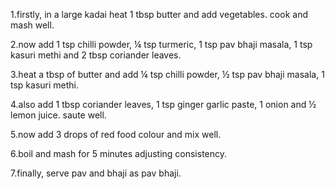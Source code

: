 1.firstly, in a large kadai heat 1 tbsp butter and add vegetables. cook and mash well.

2.now add 1 tsp chilli powder, ¼ tsp turmeric, 1 tsp pav bhaji masala, 1 tsp kasuri methi and 2 tbsp coriander leaves.

3.heat a tbsp of butter and add ¼ tsp chilli powder, ½ tsp pav bhaji masala, 1 tsp kasuri methi.

4.also add 1 tbsp coriander leaves, 1 tsp ginger garlic paste, 1 onion and ½ lemon juice. saute well.

5.now add 3 drops of red food colour and mix well.

6.boil and mash for 5 minutes adjusting consistency.

7.finally, serve pav and bhaji as pav bhaji.